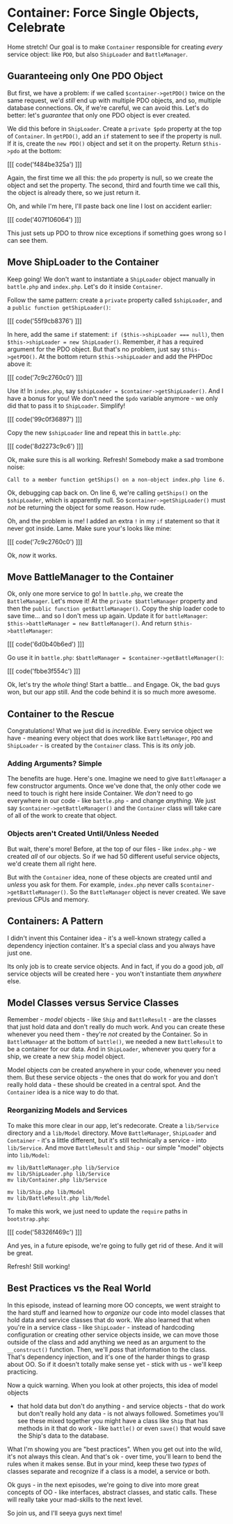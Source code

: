 # Container: Force Single Objects, Celebrate

Home stretch! Our goal is to make `Container` responsible for creating *every*
service object: like `PDO`, but also `ShipLoader` and `BattleManager`.

## Guaranteeing only One PDO Object

But first, we have a problem: if we called `$container->getPDO()` twice on
the same request, we'd *still* end up with multiple PDO objects, and so,
multiple database connections. Ok, if we're careful, we can avoid this.
Let's do better: let's *guarantee* that only one PDO object is ever created.

We did this before in `ShipLoader`. Create a `private $pdo` property at the
top of `Container`. In `getPDO()`, add an `if` statement to see if the property
is null. If it is, create the `new PDO()` object and set it on the property.
Return `$this->pdo` at the bottom:

[[[ code('f484be325a') ]]]

Again, the first time we all this: the `pdo` property is null, so we create
the object and set the property. The second, third and fourth time we call
this, the object is already there, so we just return it.

Oh, and while I'm here, I'll paste back one line I lost on accident earlier:

[[[ code('407f106064') ]]]

This just sets up PDO to throw nice exceptions if something goes wrong so
I can see them.

## Move ShipLoader to the Container

Keep going! We don't want to instantiate a `ShipLoader` object manually in
`battle.php` and `index.php`. Let's do it inside `Container`.

Follow the same pattern: create a `private` property called `$shipLoader`,
and a `public function getShipLoader()`:

[[[ code('55f9cb8376') ]]]

In here, add the same `if` statement: `if ($this->shipLoader === null)`,
then `$this->shipLoader = new ShipLoader()`. Remember, *it* has a required
argument for the PDO object. But that's no problem, just say `$this->getPDO()`.
At the bottom return `$this->shipLoader` and add the PHPDoc above it:

[[[ code('7c9c2760c0') ]]]

Use it! In `index.php`, say `$shipLoader = $container->getShipLoader()`.
And I have a bonus for you! We don't need the `$pdo` variable anymore - we
only did that to pass it to `ShipLoader`. Simplify!

[[[ code('99c0f36897') ]]]

Copy the new `$shipLoader` line and repeat this in `battle.php`:

[[[ code('8d2273c9c6') ]]]

Ok, make sure this is all working. Refresh! Somebody make a sad trombone
noise:

    Call to a member function getShips() on a non-object index.php line 6.

Ok, debugging cap back on. On line 6, we're calling `getShips()` on the
`$shipLoader`, which is apparently null. So `$container->getShipLoader()`
must *not* be returning the object for some reason. How rude.

Oh, and the problem is me! I added an extra `!` in my `if` statement so that
it never got inside. Lame. Make sure your's looks like mine:

[[[ code('7c9c2760c0') ]]]

Ok, *now* it works.

## Move BattleManager to the Container

Ok, only one more service to go! In `battle.php`, we create the `BattleManager`.
Let's move it! At the `private $battleManager` property and then the
`public function getBattleManager()`. Copy the ship loader code to save
time... and so I don't mess up again. Update it for `battleManager`:
`$this->battleManager = new BattleManager()`. And return `$this->battleManager`:

[[[ code('6d0b40b6ed') ]]]

Go use it in `battle.php`: `$battleManager = $container->getBattleManager()`:

[[[ code('fbbe3f554c') ]]]

Ok, let's try the *whole* thing! Start a battle... and Engage. Ok, the bad
guys won, but our app still. And the code behind it is so much more awesome.

## Container to the Rescue

Congratulations! What we just did is *incredible*. Every service object we
have - meaning every object that does work like `BattleManager`, `PDO` and
`ShipLoader` - is created by the `Container` class. This is its *only* job.

### Adding Arguments? Simple

The benefits are huge. Here's one. Imagine we need to give `BattleManager`
a few constructor arguments. Once we've done that, the only other code we
need to touch is right here inside Container. We *don't* need to go everywhere
in our code - like `battle.php` - and change *anything*. We just say
`$container->getBattleManager()` and the `Container` class will take care
of all of the work to create that object.

### Objects aren't Created Until/Unless Needed

But wait, there's more! Before, at the top of our files - like `index.php` -
we created *all* of our objects. So if we had 50 different useful service
objects, we'd create them all right here.

But with the `Container` idea, none of these objects are created until and
*unless* you ask for them. For example, `index.php` never calls
`$container->getBattleManager()`. So the `BattleManager` object is never
created. We save previous CPUs and memory.

## Containers: A Pattern

I didn't invent this Container idea - it's a well-known strategy called a
dependency injection container. It's a special class and you always have
just one.

Its only job is to create service objects. And in fact, if you do a good
job, *all* service objects will be created here - you won't instantiate them
*anywhere* else.

## Model Classes versus Service Classes

Remember - *model* objects - like `Ship` and `BattleResult` - are the classes
that just hold data and don't really do much work. And you can create these
whenever you need them - they're *not* created by the Container. So in `BattleManager`
at the bottom of `battle()`, we needed a new `BattleResult` to be a container
for our data. And in `ShipLoader`, whenever you query for a ship, we create
a new `Ship` model object.

Model objects *can* be created anywhere in your code, whenever you need them.
But these service objects - the ones that do work for you and don't really
hold data - these should be created in a central spot. And the `Container`
idea is a nice way to do that.

### Reorganizing Models and Services

To make this more clear in our app, let's redecorate. Create a `lib/Service`
directory and a `lib/Model` directory. Move `BattleManager`, `ShipLoader`
and `Container` - it's a little different, but it's still technically a service - 
into `lib/Service`. And move `BattleResult` and `Ship` - our simple "model"
objects into `lib/Model`:


```
mv lib/BattleManager.php lib/Service
mv lib/ShipLoader.php lib/Service
mv lib/Container.php lib/Service

mv lib/Ship.php lib/Model
mv lib/BattleResult.php lib/Model
```

To make this work, we just need to update the `require` paths in `bootstrap.php`:

[[[ code('58326f469c') ]]]

And yes, in a future episode, we're going to fully get rid of these. And
it will be great.

Refresh! Still working!

## Best Practices vs the Real World

In this episode, instead of learning more OO concepts, we went straight to
the hard stuff and learned how to *organize* our code into model classes
that hold data and service classes that do work. We also learned that when
you're in a service class - like `ShipLoader` - instead of hardcoding configuration
or creating other service objects inside, we can move those outside of the
class and add anything we need as an argument to the `__construct()` function.
Then, we'll *pass* that information to the class. That's dependency injection,
and it's one of the harder things to grasp about OO. So if it doesn't totally
make sense yet - stick with us - we'll keep practicing.

Now a quick warning. When you look at other projects, this idea of model objects
- that hold data but don't do anything - and service objects - that do work but
don't really hold any data - is not always followed. Sometimes you'll see
these mixed together you might have a class like `Ship` that has methods
in it that do work - like `battle()` or even `save()` that would save the
Ship's data to the database.

What I'm showing you are "best practices". When you get out into the wild,
it's not always this clean. And that's ok - over time, you'll learn to bend
the rules when it makes sense. But in your mind, keep these two *types* of
classes separate and recognize if a class is a model, a service or both.

Ok guys - in the next episodes, we're going to dive into more great concepts
of OO - like interfaces, abstract classes, and static calls. These will really
take your mad-skills to the next level.

So join us, and I'll seeya guys next time!
